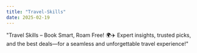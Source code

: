```yaml
---
title: "Travel-Skills"
date: 2025-02-19
---
```


"Travel Skills – Book Smart, Roam Free! 🌍✈️
Expert insights, trusted picks, and the best deals—for a seamless and unforgettable travel experience!"

